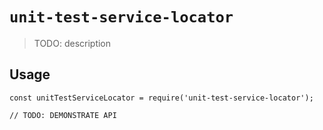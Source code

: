 # `unit-test-service-locator`

> TODO: description

## Usage

```
const unitTestServiceLocator = require('unit-test-service-locator');

// TODO: DEMONSTRATE API
```
